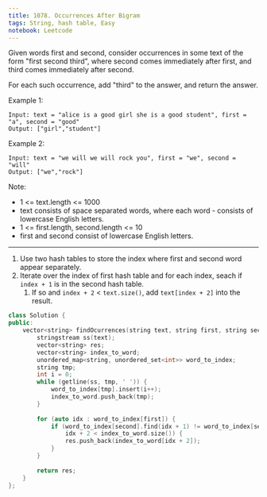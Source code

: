 ```yaml
---
title: 1078. Occurrences After Bigram
tags: String, hash table, Easy
notebook: Leetcode
---
```


Given words first and second, consider occurrences in some text of the form "first second third", where second comes immediately after first, and third comes immediately after second.

For each such occurrence, add "third" to the answer, and return the answer.

 

Example 1:
```
Input: text = "alice is a good girl she is a good student", first = "a", second = "good"
Output: ["girl","student"]
```
Example 2:
```
Input: text = "we will we will rock you", first = "we", second = "will"
Output: ["we","rock"]
``` 

Note:

- 1 <= text.length <= 1000
- text consists of space separated words, where each word - consists of lowercase English letters.
- 1 <= first.length, second.length <= 10
- first and second consist of lowercase English letters.
  
----------
1. Use two hash tables to store the index where first and second word appear separately. 
2. Iterate over the index of first hash table and for each index, seach if `index + 1` is in the second hash table.
   1. If so and `index + 2` < `text.size()`, add `text[index + 2]` into the result.
```c++
class Solution {
public:
    vector<string> findOcurrences(string text, string first, string second) {
        stringstream ss(text);
        vector<string> res;
        vector<string> index_to_word;
        unordered_map<string, unordered_set<int>> word_to_index;
        string tmp;
        int i = 0;
        while (getline(ss, tmp, ' ')) {
            word_to_index[tmp].insert(i++);
            index_to_word.push_back(tmp);
        }
        
        for (auto idx : word_to_index[first]) {
            if (word_to_index[second].find(idx + 1) != word_to_index[second].end() && 
                idx + 2 < index_to_word.size()) {
                res.push_back(index_to_word[idx + 2]);
            }
        }
        
        return res;
    }
};
```
